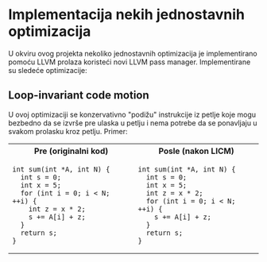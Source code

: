 # Implementacija nekih jednostavnih optimizacija
U okviru ovog projekta nekoliko jednostavnih optimizacija je implementirano pomoću LLVM prolaza koristeći novi LLVM pass manager.
Implementirane su sledeće optimizacije:

## Loop-invariant code motion
U ovoj optimizaciji se konzervativno "podižu" instrukcije iz petlje koje mogu bezbedno da se izvrše pre ulaska u petlju i nema potrebe da se ponavljaju u svakom prolasku kroz petlju. Primer:
<table>
<th>Pre (originalni kod)</th>
<th>Posle (nakon LICM)</th>
<tr>
<td>
<pre><code>int sum(int *A, int N) {
  int s = 0;
  int x = 5;
  for (int i = 0; i &lt; N; ++i) {
    int z = x * 2;
    s += A[i] + z;
  }
  return s;
}</code></pre>
</td>
<td>
<pre><code>int sum(int *A, int N) {
  int s = 0;
  int x = 5;
  int z = x * 2;
  for (int i = 0; i &lt; N; ++i) {
    s += A[i] + z;
  }
  return s;
}</code></pre>
</td>
</tr>
</table>